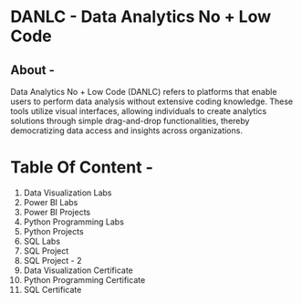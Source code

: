 # DANLC - Data Analytics No + Low Code 
## About -
  Data Analytics No + Low Code (DANLC) refers to platforms that enable users to perform data analysis without extensive coding knowledge. These tools utilize visual interfaces, allowing individuals to create analytics solutions through simple drag-and-drop functionalities, thereby democratizing data access and insights across organizations.

# Table Of Content - 
  1.	Data Visualization Labs
  2.	Power BI Labs
  3.	Power BI Projects
  4.	Python Programming Labs
  5.	Python Projects
  6.	SQL Labs
  7.	SQL Project
  8.	SQL Project - 2
  9.	Data Visualization Certificate
  10.	Python Programming Certificate
  11.	SQL Certificate



